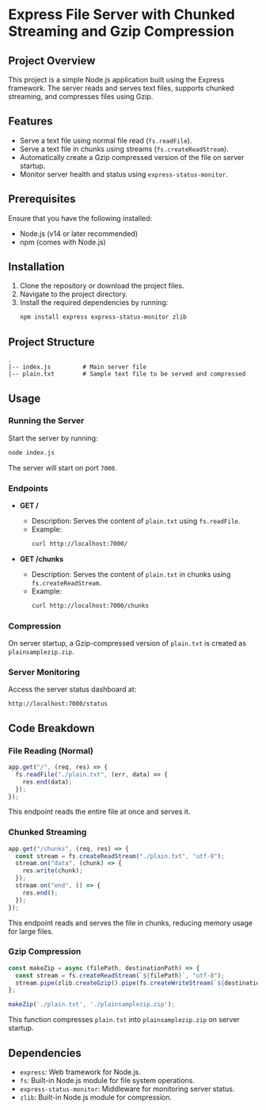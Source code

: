 # Express File Server with Chunked Streaming and Gzip Compression

## Project Overview
This project is a simple Node.js application built using the Express framework. The server reads and serves text files, supports chunked streaming, and compresses files using Gzip.

## Features
- Serve a text file using normal file read (`fs.readFile`).
- Serve a text file in chunks using streams (`fs.createReadStream`).
- Automatically create a Gzip compressed version of the file on server startup.
- Monitor server health and status using `express-status-monitor`.

## Prerequisites
Ensure that you have the following installed:
- Node.js (v14 or later recommended)
- npm (comes with Node.js)

## Installation
1. Clone the repository or download the project files.
2. Navigate to the project directory.
3. Install the required dependencies by running:
   ```bash
   npm install express express-status-monitor zlib
   ```

## Project Structure
```
.
|-- index.js         # Main server file
|-- plain.txt        # Sample text file to be served and compressed
```

## Usage

### Running the Server
Start the server by running:
```bash
node index.js
```
The server will start on port `7000`.

### Endpoints
- **GET /**
  - Description: Serves the content of `plain.txt` using `fs.readFile`.
  - Example:
    ```bash
    curl http://localhost:7000/
    ```

- **GET /chunks**
  - Description: Serves the content of `plain.txt` in chunks using `fs.createReadStream`.
  - Example:
    ```bash
    curl http://localhost:7000/chunks
    ```

### Compression
On server startup, a Gzip-compressed version of `plain.txt` is created as `plainsamplezip.zip`.

### Server Monitoring
Access the server status dashboard at:
```
http://localhost:7000/status
```

## Code Breakdown

### File Reading (Normal)
```javascript
app.get("/", (req, res) => {
  fs.readFile("./plain.txt", (err, data) => {
    res.end(data);
  });
});
```
This endpoint reads the entire file at once and serves it.

### Chunked Streaming
```javascript
app.get("/chunks", (req, res) => {
  const stream = fs.createReadStream("./plain.txt", "utf-8");
  stream.on("data", (chunk) => {
    res.write(chunk);
  });
  stream.on("end", () => {
    res.end();
  });
});
```
This endpoint reads and serves the file in chunks, reducing memory usage for large files.

### Gzip Compression
```javascript
const makeZip = async (filePath, destinationPath) => {
  const stream = fs.createReadStream(`${filePath}`, "utf-8");
  stream.pipe(zlib.createGzip().pipe(fs.createWriteStream(`${destinationPath}`)));
};

makeZip('./plain.txt', './plainsamplezip.zip');
```
This function compresses `plain.txt` into `plainsamplezip.zip` on server startup.

## Dependencies
- `express`: Web framework for Node.js.
- `fs`: Built-in Node.js module for file system operations.
- `express-status-monitor`: Middleware for monitoring server status.
- `zlib`: Built-in Node.js module for compression.
